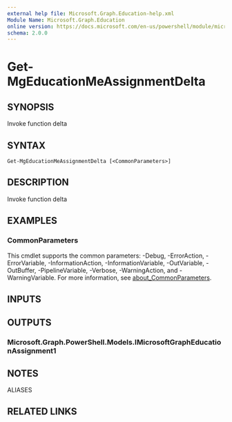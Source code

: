 ```yaml
---
external help file: Microsoft.Graph.Education-help.xml
Module Name: Microsoft.Graph.Education
online version: https://docs.microsoft.com/en-us/powershell/module/microsoft.graph.education/get-mgeducationmeassignmentdelta
schema: 2.0.0
---
```


# Get-MgEducationMeAssignmentDelta

## SYNOPSIS
Invoke function delta

## SYNTAX

```
Get-MgEducationMeAssignmentDelta [<CommonParameters>]
```

## DESCRIPTION
Invoke function delta

## EXAMPLES

### CommonParameters
This cmdlet supports the common parameters: -Debug, -ErrorAction, -ErrorVariable, -InformationAction, -InformationVariable, -OutVariable, -OutBuffer, -PipelineVariable, -Verbose, -WarningAction, and -WarningVariable. For more information, see [about_CommonParameters](http://go.microsoft.com/fwlink/?LinkID=113216).

## INPUTS

## OUTPUTS

### Microsoft.Graph.PowerShell.Models.IMicrosoftGraphEducationAssignment1
## NOTES

ALIASES

## RELATED LINKS
